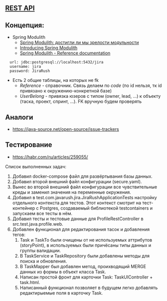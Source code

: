 ## [REST API](http://localhost:8080/doc)

## Концепция:
- Spring Modulith
  - [Spring Modulith: достигли ли мы зрелости модульности](https://habr.com/ru/post/701984/)
  - [Introducing Spring Modulith](https://spring.io/blog/2022/10/21/introducing-spring-modulith)
  - [Spring Modulith - Reference documentation](https://docs.spring.io/spring-modulith/docs/current-SNAPSHOT/reference/html/)

```
  url: jdbc:postgresql://localhost:5432/jira
  username: jira
  password: JiraRush
```
- Есть 2 общие таблицы, на которых не fk
  - _Reference_ - справочник. Связь делаем по _code_ (по id нельзя, тк id привязано к окружению-конкретной базе)
  - _UserBelong_ - привязка юзеров с типом (owner, lead, ...) к объекту (таска, проект, спринт, ...). FK вручную будем проверять

## Аналоги
- https://java-source.net/open-source/issue-trackers

## Тестирование
- https://habr.com/ru/articles/259055/

Список выполненных задач:
1) Добавил docker-compose файл для развёртывания базы данных.
2) Добавил второй внешний файл конфигурации (secure.yaml).
3) Вынес во второй внешний файл конфигурации все чувствительные креды и заменил значения на переменные окружения.
4) Добавил в test.com.javarush.jira.JiraRushApplicationTests настройку отдельного контекста для тестов. Этот контекст смотрит на тест-контейнер с Postgres, создаваемый библиотекой testcontainers и запускаем все  тесты в нём.
5) Добавил тесты и тестовые данные для ProfileRestController в src.test.java.profile.web.
6) Добавлен функционал для редактирования тасок и добавления тегов:
   1. Task и TaskTo были очищены от не используемых аттрибутов (storyPoint), в используемых были причёсаны типы данных и группы валидации.
   2. В TaskService и TaskRepository были добавлены методы для поиска и обновления.
   3. В TaskMapper был добавлен метод, проихводящий MERGE данных из формы в объект класса Task.
   4. Написан простой фронт для карточки Task: TaskUIController + task.html.
   5. Написанный функционал позволяет в будущем легко добавлять редактирыемые поля в карточку Task.